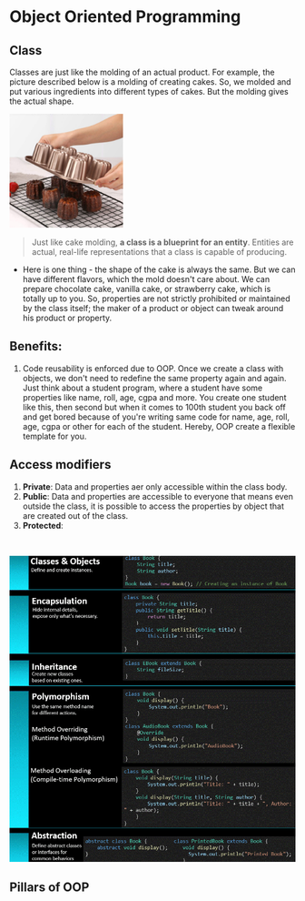 # Object Oriented Programming

## Class

Classes are just like the molding of an actual product. For example, the picture described below is a molding of creating cakes. So, we molded and put various ingredients into different types of cakes. But the molding gives the actual shape.

<img src="20241218104900.png" alt="drawing" width="200"/>

> Just like cake molding, **a class is a blueprint for an entity**. Entities are actual, real-life representations that a class is capable of producing.

-   Here is one thing - the shape of the cake is always the same. But we can have different flavors, which the mold doesn't care about. We can prepare chocolate cake, vanilla cake, or strawberry cake, which is totally up to you. So, properties are not strictly prohibited or maintained by the class itself; the maker of a product or object can tweak around his product or property.

## Benefits:

1. Code reusability is enforced due to OOP. Once we create a class with objects, we don't need to redefine the same property again and again. Just think about a student program, where a student have some properties like name, roll, age, cgpa and more. You create one student like this, then second but when it comes to 100th student you back off and get bored because of you're writing same code for name, age, roll, age, cgpa or other for each of the student. Hereby, OOP create a flexible template for you.

## Access modifiers

1. **Private**: Data and properties aer only accessible within the class body.
2. **Public**: Data and properties are accessible to everyone that means even outside the class, it is possible to access the properties by object that are created out of the class.
3. **Protected**:

&nbsp;

<!-- TODO: Edit the image and replace the code with C++ code -->

![](20241224083648.png)


## Pillars of OOP

